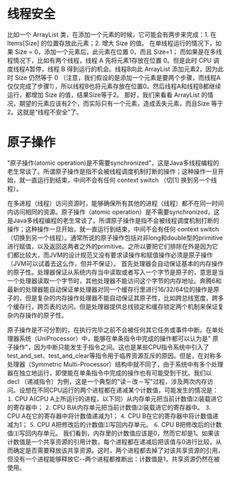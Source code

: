 



# 线程安全
比如一个 ArrayList 类，在添加一个元素的时候，它可能会有两步来完成：1. 在 Items[Size] 的位置存放此元素；2. 增大 Size 的值。
在单线程运行的情况下，如果 Size = 0，添加一个元素后，此元素在位置 0，而且 Size=1；
而如果是在多线程情况下，比如有两个线程，线程 A 先将元素1存放在位置 0。但是此时 CPU 调度线程A暂停，线程 B 得到运行的机会。线程B向此 ArrayList 添加元素2，因为此时 Size 仍然等于 0 （注意，我们假设的是添加一个元素是要两个步骤，而线程A仅仅完成了步骤1），所以线程B也将元素存放在位置0。然后线程A和线程B都继续运行，都增加 Size 的值，结果Size等于2。
那好，我们来看看 ArrayList 的情况，期望的元素应该有2个，而实际只有一个元素，造成丢失元素，而且Size 等于 2。这就是“线程不安全”了。

# 原子操作

"原子操作(atomic operation)是不需要synchronized"，这是Java多线程编程的老生常谈了。所谓原子操作是指不会被线程调度机制打断的操作；这种操作一旦开始，就一直运行到结束，中间不会有任何 context switch （切[1]  换到另一个线程）。

在多进程（线程）访问资源时，能够确保所有其他的进程（线程）都不在同一时间内访问相同的资源。原子操作（atomic operation）是不需要synchronized，这是Java多线程编程的老生常谈了。所谓原子操作是指不会被线程调度机制打断的操作；这种操作一旦开始，就一直运行到结束，中间不会有任何 context switch （切换到另一个线程）。通常所说的原子操作包括对非long和double型的primitive进行赋值，以及返回这两者之外的primitive。之所以要把它们排除在外是因为它们都比较大，而JVM的设计规范又没有要求读操作和赋值操作必须是原子操作（JVM可以试着去这么作，但并不保证）。
首先处理器会自动保证基本的内存操作的原子性。处理器保证从系统内存当中读取或者写入一个字节是原子的，意思是当一个处理器读取一个字节时，其他处理器不能访问这个字节的内存地址。奔腾6和最新的处理器能自动保证单处理器对同一个缓存行里进行16/32/64位的操作是原子的，但是复杂的内存操作处理器不能自动保证其原子性，比如跨总线宽度，跨多个缓存行，跨页表的访问。但是处理器提供总线锁定和缓存锁定两个机制来保证复杂内存操作的原子性。

原子操作是不可分割的，在执行完毕之前不会被任何其它任务或事件中断。在单处理器系统（UniProcessor）中，能够在单条指令中完成的操作都可以认为是" 原子操作"，因为中断只能发生于指令之间。这也是某些CPU指令系统中引入了test_and_set、test_and_clear等指令用于临界资源互斥的原因。但是，在对称多处理器（Symmetric Multi-Processor）结构中就不同了，由于系统中有多个处理器在独立地运行，即使能在单条指令中完成的操作也有可能受到干扰。我们以decl （递减指令）为例，这是一个典型的"读－改－写"过程，涉及两次内存访问。设想在不同CPU运行的两个进程都在递减某个计数值，可能发生的情况是：
⒈ CPU A(CPU A上所运行的进程，以下同）从内存单元把当前计数值⑵装载进它的寄存器中；
⒉ CPU B从内存单元把当前计数值⑵装载进它的寄存器中。
⒊ CPU A在它的寄存器中将计数值递减为1；
⒋ CPU B在它的寄存器中将计数值递减为1；
⒌ CPU A把修改后的计数值⑴写回内存单元。
⒍ CPU B把修改后的计数值⑴写回内存单元。
我们看到，内存里的计数值应该是0，然而它却是1。如果该计数值是一个共享资源的引用计数，每个进程都在递减后把该值与0进行比较，从而确定是否需要释放该共享资源。这时，两个进程都去掉了对该共享资源的引用，但没有一个进程能够释放它--两个进程都推断出：计数值是1，共享资源仍然在被使用。

